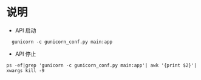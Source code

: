 
# 说明


+ API 启动
```
  gunicorn -c gunicorn_conf.py main:app
```

+ API 停止
```
ps -ef|grep 'gunicorn -c gunicorn_conf.py main:app'| awk '{print $2}'| xwargs kill -9
```